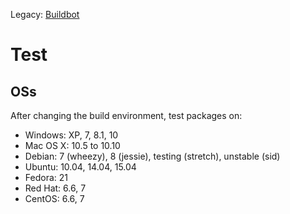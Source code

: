 Legacy: [Buildbot](http://synergy-project.org/wiki/Buildbot)

# Test

## OSs

After changing the build environment, test packages on:

* Windows: XP, 7, 8.1, 10
* Mac OS X: 10.5 to 10.10
* Debian: 7 (wheezy), 8 (jessie), testing (stretch), unstable (sid)
* Ubuntu: 10.04, 14.04, 15.04
* Fedora: 21
* Red Hat: 6.6, 7
* CentOS: 6.6, 7